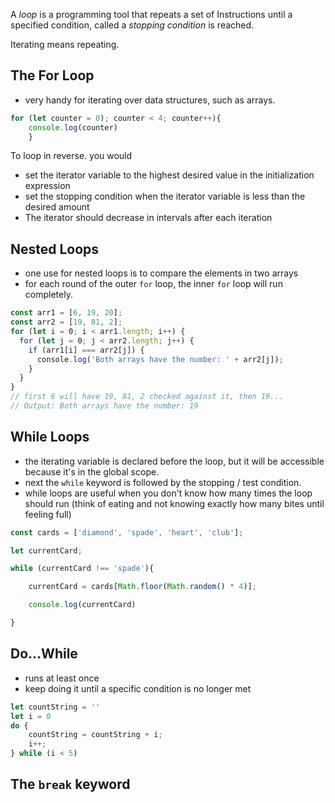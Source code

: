 A _loop_ is a programming tool that repeats a set of Instructions until a specified condition, called a _stopping condition_ is reached.

Iterating means repeating.

## The For Loop

* very handy for iterating over data structures, such as arrays.

```js
for (let counter = 0); counter < 4; counter++){
	console.log(counter)
	}
```

To loop in reverse. you would 
* set the iterator variable to the highest desired value in the initialization expression
* set the stopping condition when the iterator variable is less than the desired amount
* The iterator should decrease in intervals after each iteration 

## Nested Loops

* one use for nested loops is to compare the elements in two arrays
* for each round of the outer `for` loop, the inner `for` loop will run completely.

```js
const arr1 = [6, 19, 20];  
const arr2 = [19, 81, 2];  
for (let i = 0; i < arr1.length; i++) {  
  for (let j = 0; j < arr2.length; j++) {  
    if (arr1[i] === arr2[j]) {  
      console.log('Both arrays have the number: ' + arr2[j]);  
    }  
  }  
}
// first 6 will have 19, 81, 2 checked against it, then 19...
// Output: Both arrays have the number: 19

```


## While Loops

* the iterating variable is declared before the loop, but it will be accessible because it's in the global scope.
* next the `while` keyword is followed by the stopping / test condition.
* while loops are useful when you don't know how many times the loop should run (think of eating and not knowing exactly how many bites until feeling full)
```js
const cards = ['diamond', 'spade', 'heart', 'club'];

let currentCard;

while (currentCard !== 'spade'){

	currentCard = cards[Math.floor(Math.random() * 4)];

	console.log(currentCard)

}
```

## Do...While 

* runs at least once
* keep doing it until a specific condition is no longer met

```js
let countString = ''
let i = 0 
do {
	countString = countString + i;
	i++;
} while (i < 5)
```

## The `break` keyword


